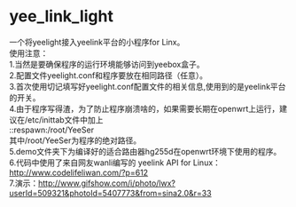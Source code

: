 ﻿yee_link_light
==============

一个将yeelight接入yeelink平台的小程序for Linx。   
使用注意：   
1.当然是要确保程序的运行环境能够访问到yeebox盒子。   
2.配置文件yeelight.conf和程序要放在相同路径（任意）。   
3.首次使用切记填写好yeelight.conf配置文件的相关信息,使用到的是yeelink平台的开关。    
4.由于程序写得渣，为了防止程序崩溃啥的，如果需要长期在openwrt上运行，建议在/etc/inittab文件中加上   
::respawn:/root/YeeSer   
其中/root/YeeSer为程序的绝对路径。   
5.demo文件夹下为编译好的适合路由器hg255d在openwrt环境下使用的程序。   
6.代码中使用了来自网友wanli编写的 yeelink API for Linux：http://www.codelifeliwan.com/?p=612   
7.演示：http://www.gifshow.com/i/photo/lwx?userId=509321&photoId=5407773&from=sina2.0&r=33    
